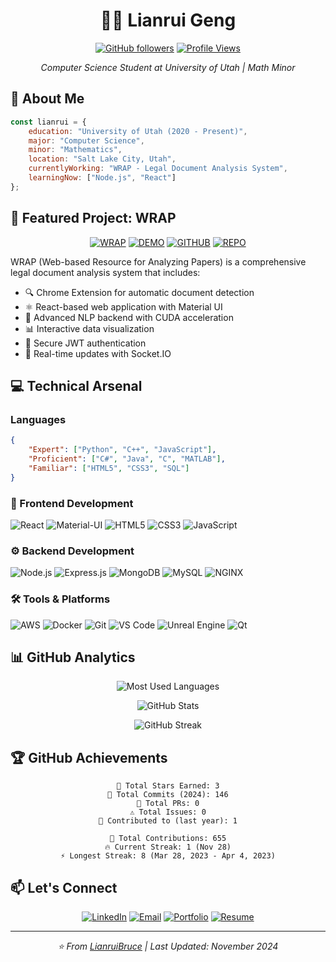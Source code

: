<div align="center">

# 👨‍💻 Lianrui Geng
[![GitHub followers](https://img.shields.io/github/followers/LianruiBruce?style=for-the-badge&logo=github&color=181d27&logoColor=fff)](https://github.com/LianruiBruce)
[![Profile Views](https://komarev.com/ghpvc/?username=lianruibruce&style=for-the-badge&color=181d27)](https://github.com/LianruiBruce)

*Computer Science Student at University of Utah | Math Minor*

</div>

## 👋 About Me

```javascript
const lianrui = {
    education: "University of Utah (2020 - Present)",
    major: "Computer Science",
    minor: "Mathematics",
    location: "Salt Lake City, Utah",
    currentlyWorking: "WRAP - Legal Document Analysis System",
    learningNow: ["Node.js", "React"]
};
```

## 🚀 Featured Project: WRAP

<div align="center">

[![WRAP](https://img.shields.io/badge/WRAP-181d27?style=for-the-badge)](https://wrapcapstone.com)
[![DEMO](https://img.shields.io/badge/DEMO-50fa7b?style=for-the-badge)](https://wrapcapstone.com)
[![GITHUB](https://img.shields.io/badge/GitHub-181d27?style=for-the-badge)](https://github.com/LianruiBruce/wrap)
[![REPO](https://img.shields.io/badge/REPO-00a6ed?style=for-the-badge)](https://github.com/LianruiBruce/wrap)

</div>

WRAP (Web-based Resource for Analyzing Papers) is a comprehensive legal document analysis system that includes:

- 🔍 Chrome Extension for automatic document detection
- ⚛️ React-based web application with Material UI
- 🤖 Advanced NLP backend with CUDA acceleration
- 📊 Interactive data visualization
- 🔐 Secure JWT authentication
- 🔄 Real-time updates with Socket.IO

## 💻 Technical Arsenal

### Languages
```json
{
    "Expert": ["Python", "C++", "JavaScript"],
    "Proficient": ["C#", "Java", "C", "MATLAB"],
    "Familiar": ["HTML5", "CSS3", "SQL"]
}
```

### 🎨 Frontend Development
![React](https://img.shields.io/badge/React-181d27?style=for-the-badge&logo=react)
![Material-UI](https://img.shields.io/badge/Material--UI-181d27?style=for-the-badge&logo=mui)
![HTML5](https://img.shields.io/badge/HTML5-181d27?style=for-the-badge&logo=html5)
![CSS3](https://img.shields.io/badge/CSS3-181d27?style=for-the-badge&logo=css3)
![JavaScript](https://img.shields.io/badge/JavaScript-181d27?style=for-the-badge&logo=javascript)

### ⚙️ Backend Development
![Node.js](https://img.shields.io/badge/Node.js-181d27?style=for-the-badge&logo=node.js)
![Express.js](https://img.shields.io/badge/Express.js-181d27?style=for-the-badge&logo=express)
![MongoDB](https://img.shields.io/badge/MongoDB-181d27?style=for-the-badge&logo=mongodb)
![MySQL](https://img.shields.io/badge/MySQL-181d27?style=for-the-badge&logo=mysql)
![NGINX](https://img.shields.io/badge/NGINX-181d27?style=for-the-badge&logo=nginx)

### 🛠️ Tools & Platforms
![AWS](https://img.shields.io/badge/AWS-181d27?style=for-the-badge&logo=amazon-aws)
![Docker](https://img.shields.io/badge/Docker-181d27?style=for-the-badge&logo=docker)
![Git](https://img.shields.io/badge/Git-181d27?style=for-the-badge&logo=git)
![VS Code](https://img.shields.io/badge/VS_Code-181d27?style=for-the-badge&logo=visual-studio-code)
![Unreal Engine](https://img.shields.io/badge/Unreal_Engine-181d27?style=for-the-badge&logo=unreal-engine)
![Qt](https://img.shields.io/badge/Qt-181d27?style=for-the-badge&logo=qt)

## 📊 GitHub Analytics

<div align="center">

![Most Used Languages](https://github-readme-stats.vercel.app/api/top-langs/?username=lianruibruce&layout=compact&theme=radical&bg_color=181d27&hide_border=true&text_color=fff)

![GitHub Stats](https://github-readme-stats.vercel.app/api?username=lianruibruce&show_icons=true&theme=radical&bg_color=181d27&hide_border=true&text_color=fff)

![GitHub Streak](https://github-readme-streak-stats.herokuapp.com/?user=lianruibruce&theme=radical&background=181d27&hide_border=true&ring=50fa7b&fire=50fa7b&currStreakLabel=50fa7b)

</div>

## 🏆 GitHub Achievements

<div align="center">

```plaintext
🌟 Total Stars Earned: 3
🔄 Total Commits (2024): 146
🔀 Total PRs: 0
⚠️ Total Issues: 0
🤝 Contributed to (last year): 1

🎯 Total Contributions: 655
🔥 Current Streak: 1 (Nov 28)
⚡ Longest Streak: 8 (Mar 28, 2023 - Apr 4, 2023)
```

</div>

## 📫 Let's Connect

<div align="center">

[![LinkedIn](https://img.shields.io/badge/LinkedIn-181d27?style=for-the-badge&logo=linkedin)](https://linkedin.com/in/lianrui-geng-01533a294)
[![Email](https://img.shields.io/badge/Email-181d27?style=for-the-badge&logo=gmail)](mailto:u1346008@utah.edu)
[![Portfolio](https://img.shields.io/badge/Portfolio-181d27?style=for-the-badge&logo=github)](http://lianruibruce.github.io)
[![Resume](https://img.shields.io/badge/Resume-181d27?style=for-the-badge&logo=read-the-docs)](http://lianruibruce.github.io/files/Geng_Lianrui_Resume_0924.pdf)

</div>

---

<div align="center">

*⭐️ From [LianruiBruce](https://github.com/LianruiBruce) | Last Updated: November 2024*

</div>
